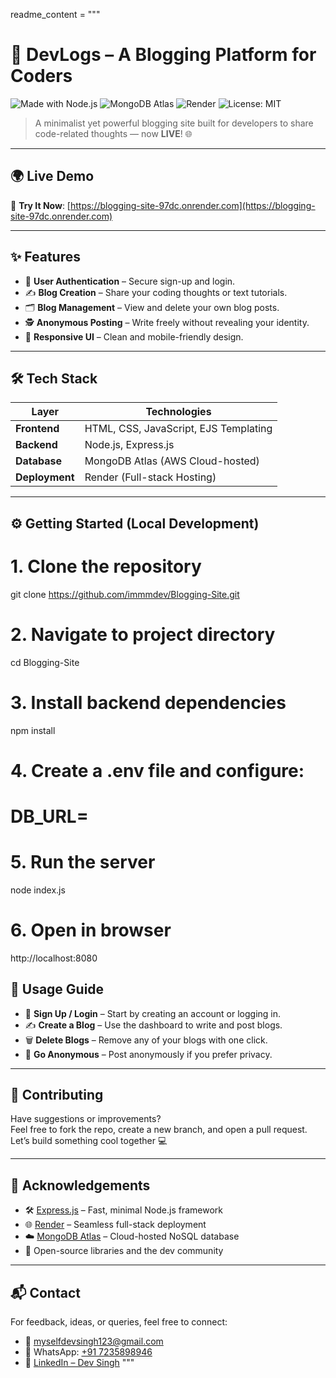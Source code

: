 readme_content = """
# 🚀 DevLogs – A Blogging Platform for Coders

![Made with Node.js](https://img.shields.io/badge/Node.js-339933?style=for-the-badge&logo=nodedotjs&logoColor=white)
![MongoDB Atlas](https://img.shields.io/badge/MongoDB%20Atlas-AWS-green?style=for-the-badge&logo=mongodb)
![Render](https://img.shields.io/badge/Hosted%20on-Render-3d348b?style=for-the-badge&logo=render)
![License: MIT](https://img.shields.io/badge/License-MIT-blue.svg?style=for-the-badge)

> A minimalist yet powerful blogging site built for developers to share code-related thoughts — now **LIVE**! 🌐

---

## 🌍 Live Demo

🔗 **Try It Now**: [https://blogging-site-97dc.onrender.com](https://blogging-site-97dc.onrender.com)

---

## ✨ Features
- 🔐 **User Authentication** – Secure sign-up and login.
- ✍️ **Blog Creation** – Share your coding thoughts or text tutorials.
- 🗂️ **Blog Management** – View and delete your own blog posts.
- 🕵️ **Anonymous Posting** – Write freely without revealing your identity.
- 📱 **Responsive UI** – Clean and mobile-friendly design.

---

## 🛠️ Tech Stack

| Layer        | Technologies                              |
|--------------|--------------------------------------------|
| **Frontend** | HTML, CSS, JavaScript, EJS Templating      |
| **Backend**  | Node.js, Express.js                        |
| **Database** | MongoDB Atlas (AWS Cloud-hosted)           |
| **Deployment** | Render (Full-stack Hosting)              |

---

## ⚙️ Getting Started (Local Development)

# 1. Clone the repository
git clone https://github.com/immmdev/Blogging-Site.git

# 2. Navigate to project directory
cd Blogging-Site

# 3. Install backend dependencies
npm install

# 4. Create a .env file and configure:
# DB_URL=<your MongoDB Atlas URI>

# 5. Run the server
node index.js

# 6. Open in browser
http://localhost:8080

## 🧪 Usage Guide

- 🔐 **Sign Up / Login** – Start by creating an account or logging in.
- ✍️ **Create a Blog** – Use the dashboard to write and post blogs.
- 🗑️ **Delete Blogs** – Remove any of your blogs with one click.
- 👤 **Go Anonymous** – Post anonymously if you prefer privacy.

---

## 🤝 Contributing

Have suggestions or improvements?  
Feel free to fork the repo, create a new branch, and open a pull request.  
Let’s build something cool together 💻

---

## 🙌 Acknowledgements

- 🛠️ [Express.js](https://expressjs.com/) – Fast, minimal Node.js framework  
- 🌐 [Render](https://render.com) – Seamless full-stack deployment  
- ☁️ [MongoDB Atlas](https://www.mongodb.com/cloud/atlas) – Cloud-hosted NoSQL database  
- 🎨 Open-source libraries and the dev community  

---

## 📬 Contact

For feedback, ideas, or queries, feel free to connect:

- 📧 [myselfdevsingh123@gmail.com](mailto:myselfdevsingh123@gmail.com)  
- 💬 WhatsApp: [+91 7235898946](https://wa.me/917235898946)  
- 💼 [LinkedIn – Dev Singh](https://www.linkedin.com/in/dev-singh-a12308295)
"""

